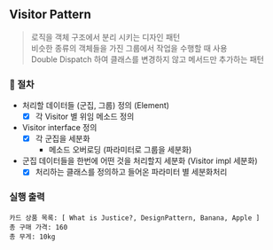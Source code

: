 ## Visitor Pattern
> 로직을 객체 구조에서 분리 시키는 디자인 패턴 <br>
> 비슷한 종류의 객체들을 가진 그룹에서 작업을 수행할 때 사용 <br>
> Double Dispatch 하여 클래스를 변경하지 않고 메서드만 추가하는 패턴


### 📍 절차
- 처리할 데이터들 (군집, 그룹) 정의 (Element)
    - [x] 각 Visitor 별 위임 메소드 정의
- Visitor interface 정의
    - [x] 각 군집을 세분화
        - 메소드 오버로딩 (파라미터로 그룹을 세분화)
- 군집 데이터들을 한번에 어떤 것을 처리할지 세분화 (Visitor impl 세분화)
    - [x] 처리하는 클래스를 정의하고 들어온 파라미터 별 세분화처리 
    
### 실행 출력
```
카드 상품 목록: [ What is Justice?, DesignPattern, Banana, Apple ]
총 구매 가격: 160
총 무게: 10kg
```             